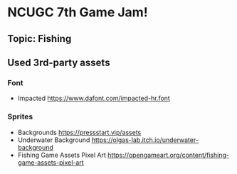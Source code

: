 # NCUGC 7th Game Jam!
## Topic: Fishing


## Used 3rd-party assets

### Font
- Impacted https://www.dafont.com/impacted-hr.font

### Sprites
- Backgrounds https://pressstart.vip/assets
- Underwater Background https://olgas-lab.itch.io/underwater-background
- Fishing Game Assets Pixel Art https://opengameart.org/content/fishing-game-assets-pixel-art
